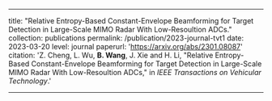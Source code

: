 ---

title: "Relative Entropy-Based  Constant-Envelope Beamforming for Target Detection in Large-Scale MIMO Radar With Low-Resoultion ADCs."
collection: publications
permalink: /publication/2023-journal-tvt1
date: 2023-03-20
level: journal
paperurl: 'https://arxiv.org/abs/2301.08087'
citation: 'Z. Cheng, L. Wu, <b>B. Wang</b>, J. Xie and H. Li, "Relative Entropy-Based  Constant-Envelope Beamforming for Target Detection in Large-Scale MIMO Radar With Low-Resoultion ADCs," in <i>IEEE Transactions on Vehicular Technology</i>.'

---